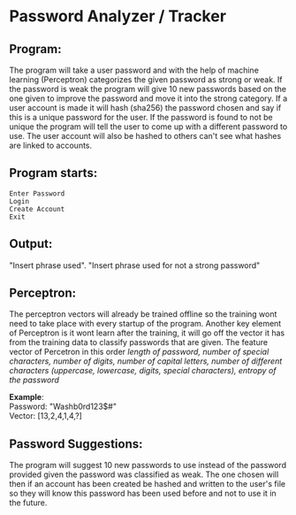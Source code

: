 # Password Analyzer / Tracker

## Program:
  The program will take a user password and with the help of machine learning (Perceptron) categorizes the given password as strong or weak. If the password is weak the program will give 10 new passwords based on the one given to improve the password and move it into the strong category. If a user account is made it will hash (sha256) the password chosen and say if this is a unique password for the user. If the password is found to not be unique the program will tell the user to come up with a different password to use. The user account will also be hashed to others can't see what hashes are linked to accounts.
  
## Program starts:
    Enter Password
    Login
    Create Account
    Exit
  
## Output: 
  "Insert phrase used". "Insert phrase used for not a strong password"

   
## Perceptron:
  The perceptron vectors will already be trained offline so the training wont need to take place with every startup of the program. Another key element of Perceptron is it wont learn after the training, it will go off the vector it has from the training data to classify passwords that are given. The feature vector of Percetron in this order *length of password, number of special characters, number of digits, number of capital letters,  number of different characters (uppercase,  lowercase,  digits, special characters),  entropy of the password*<br>
  
**Example**:<br>
Password: "Washb0rd123$#"<br>
Vector: [13,2,4,1,4,?]<br>


## Password Suggestions:
  The program will suggest 10 new passwords to use instead of the password provided given the password was classified as weak. The one chosen will then if an account has been created be hashed and written to the user's file so they will know this password has been used before and not to use it in the future.
